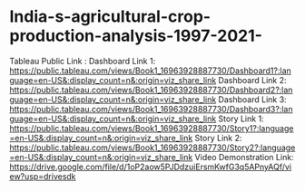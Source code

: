 # India-s-agricultural-crop-production-analysis-1997-2021-
Tableau Public Link :
Dashboard Link 1: https://public.tableau.com/views/Book1_16963928887730/Dashboard1?:language=en-US&:display_count=n&:origin=viz_share_link
Dashboard Link 2: https://public.tableau.com/views/Book1_16963928887730/Dashboard2?:language=en-US&:display_count=n&:origin=viz_share_link
Dashboard Link 3: https://public.tableau.com/views/Book1_16963928887730/Dashboard3?:language=en-US&:display_count=n&:origin=viz_share_link
Story Link 1: https://public.tableau.com/views/Book1_16963928887730/Story1?:language=en-US&:display_count=n&:origin=viz_share_link
Story Link 2: https://public.tableau.com/views/Book1_16963928887730/Story2?:language=en-US&:display_count=n&:origin=viz_share_link
Video Demonstration Link: https://drive.google.com/file/d/1oP2aow5PJDdzuiErsmKwfG3q5APnyAQf/view?usp=drivesdk
